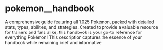 # pokemon__handbook
A comprehensive guide featuring all 1,025 Pokémon, packed with detailed stats, types, abilities, and strategies. Created to provide a valuable resource for trainers and fans alike, this handbook is your go-to reference for everything Pokémon! This description captures the essence of your handbook while remaining brief and informative.
